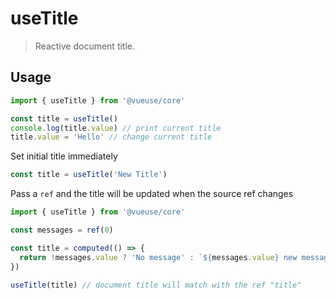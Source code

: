 # useTitle

> Reactive document title.

## Usage

```js
import { useTitle } from '@vueuse/core'

const title = useTitle()
console.log(title.value) // print current title
title.value = 'Hello' // change current title
```

Set initial title immediately

```js
const title = useTitle('New Title')
```

Pass a `ref` and the title will be updated when the source ref changes

```js
import { useTitle } from '@vueuse/core'

const messages = ref(0)

const title = computed(() => {
  return !messages.value ? 'No message' : `${messages.value} new messages`
})

useTitle(title) // document title will match with the ref "title"
```
